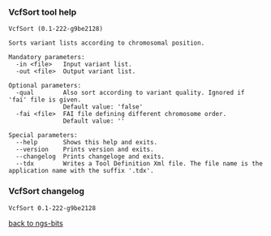 ### VcfSort tool help
	VcfSort (0.1-222-g9be2128)
	
	Sorts variant lists according to chromosomal position.
	
	Mandatory parameters:
	  -in <file>   Input variant list.
	  -out <file>  Output variant list.
	
	Optional parameters:
	  -qual        Also sort according to variant quality. Ignored if 'fai' file is given.
	               Default value: 'false'
	  -fai <file>  FAI file defining different chromosome order.
	               Default value: ''
	
	Special parameters:
	  --help       Shows this help and exits.
	  --version    Prints version and exits.
	  --changelog  Prints changeloge and exits.
	  --tdx        Writes a Tool Definition Xml file. The file name is the application name with the suffix '.tdx'.
	
### VcfSort changelog
	VcfSort 0.1-222-g9be2128
	
[back to ngs-bits](https://github.com/marc-sturm/ngs-bits)